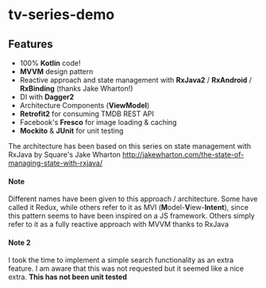 # tv-series-demo

## Features

- 100% **Kotlin** code!
- **MVVM** design pattern
- Reactive approach and state management with **RxJava2** / **RxAndroid** / **RxBinding** (thanks Jake Wharton!)
- DI with **Dagger2**
- Architecture Components (**ViewModel**)
- **Retrofit2** for consuming TMDB REST API
- Facebook's **Fresco** for image loading & caching
- **Mockito** & **JUnit** for unit testing

The architecture has been based on this series on state management with RxJava by Square's Jake Wharton http://jakewharton.com/the-state-of-managing-state-with-rxjava/

#### Note
Different names have been given to this approach / architecture. Some have called it Redux, while others refer to it as MVI (**M**odel-**V**iew-**Intent**), since this pattern seems to have been inspired on a JS framework. Others simply refer to it as a fully reactive approach with MVVM thanks to RxJava

#### Note 2

I took the time to implement a simple search functionality as an extra feature. I am aware that this was not requested but it seemed like a nice extra. **This has not been unit tested**
